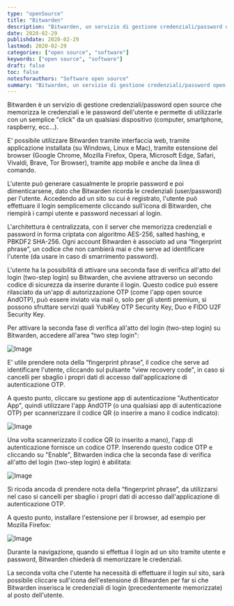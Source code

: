 ```yaml
---
type: "openSource"
title: "Bitwarden"
description: "Bitwarden, un servizio di gestione credenziali/password open source"
date: 2020-02-29
publishdate: 2020-02-29
lastmod: 2020-02-29
categories: ["open source", "software"]
keywords: ["open source", "software"]
draft: false
toc: false
notesforauthors: "Software open source"
summary: "Bitwarden, un servizio di gestione credenziali/password open source."
---
```


Bitwarden è un servizio di gestione credenziali/password open source che memorizza le credenziali e le password dell'utente e permette di utilizzarle con un semplice "click" da un qualsiasi dispositivo (computer, smartphone, raspberry, ecc...).

E' possibile utilizzare Bitwarden tramite interfaccia web, tramite applicazione installata (su Windows, Linux e Mac), tramite estensione del browser (Google Chrome, Mozilla Firefox, Opera, Microsoft Edge, Safari, Vivaldi, Brave, Tor Browser), tramite app mobile e anche da linea di comando.

L'utente può generare casualmente le proprie password e poi dimenticarsene, dato che Bitwarden ricorda le credenziali (user/password) per l'utente. Accedendo ad un sito su cui è registrato, l'utente può effettuare il login semplicemente cliccando sull'icona di Bitwarden, che riempirà i campi utente e password necessari al login.

L'architettura è centralizzata, con il server che memorizza credenziali e password in forma criptata con algoritmo AES-256, salted hashing, e PBKDF2 SHA-256. Ogni account Bitwarden è associato ad una “fingerprint phrase”, un codice che non cambierà mai e che serve ad identificare l'utente (da usare in caso di smarrimento password). 

L'utente ha la possibilità di attivare una seconda fase di verifica all'atto del login (two-step login) su Bitwarden, che avviene attraverso un secondo codice di sicurezza da inserire durante il login. Questo codice può essere rilasciato da un'app di autorizzazione OTP (come l'app open source AndOTP), può essere inviato via mail o, solo per gli utenti premium, si possono sfruttare servizi quali YubiKey OTP Security Key, Duo e FIDO U2F Security Key.

Per attivare la seconda fase di verifica all'atto del login (two-step login) su Bitwarden, accedere all'area "two step login":

![Image](/static/openSource/Bitwarden-TwoStepLogin1.png "Two step login - Immagine 1")

E' utile prendere nota della “fingerprint phrase”, il codice che serve ad identificare l'utente, cliccando sul pulsante "view recovery code", in caso si cancelli per sbaglio i propri dati di accesso dall'applicazione di autenticazione OTP. 

A questo punto, cliccare su gestione app di autenticazione "Authenticator App", quindi utilizzare l'app AndOTP (o una qualsiasi app di autenticazione OTP) per scannerizzare il codice QR (o inserire a mano il codice indicato):

![Image](/static/openSource/Bitwarden-TwoStepLogin2.png "Two step login - Immagine 2")

Una volta scannerizzato il codice QR (o inserito a mano), l'app di autenticazione fornisce un codice OTP. Inserendo questo codice OTP e cliccando su "Enable", Bitwarden indica che la seconda fase di verifica all'atto del login (two-step login) è abilitata:

![Image](/static/openSource/Bitwarden-TwoStepLogin3.png "Two step login - Immagine 3")

Si ricoda ancoda di prendere nota della “fingerprint phrase”, da utilizzarsi nel caso si cancelli per sbaglio i propri dati di accesso dall'applicazione di autenticazione OTP.

A questo punto, installare l'estensione per il browser, ad esempio per Mozilla Firefox:

![Image](/static/openSource/Bitwarden-FirefoxPlugin.png "Mozilla Firefox Plugin - Immagine 1")

Durante la navigazione, quando si effettua il login ad un sito tramite utente e password, Bitwarden chiederà di memorizzare le credenziali.

La seconda volta che l'utente ha necessità di effettuare il login sul sito, sarà possibile cliccare sull'icona dell'estensione di Bitwarden per far si che Bitwarden inserisca le credenziali di login (precedentemente memorizzate) al posto dell'utente.

